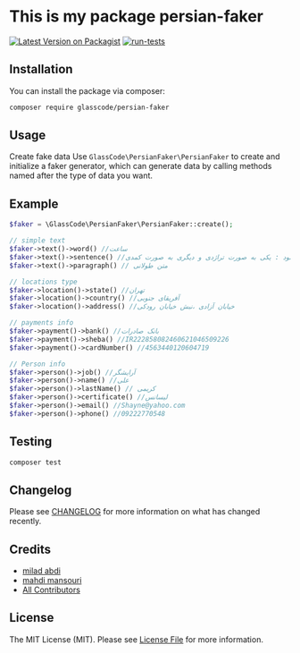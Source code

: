 # This is my package persian-faker

[![Latest Version on Packagist](https://img.shields.io/packagist/v/milad-abdi/persian-faker.svg?style=flat-square)](https://packagist.org/packages/milad-abdi/persian-faker)
[![run-tests](https://github.com/milad-abdi/persian-faker/actions/workflows/run-tests.yml/badge.svg)](https://github.com/milad-abdi/persian-faker/actions/workflows/run-tests.yml)
## Installation

You can install the package via composer:

```bash
composer require glasscode/persian-faker
```

## Usage


Create fake data Use `GlassCode\PersianFaker\PersianFaker` to create and initialize a faker generator, which can generate data by calling methods named after the type of data you want.

## Example


```php
$faker = \GlassCode\PersianFaker\PersianFaker::create();

// simple text
$faker->text()->word() //ساعت
$faker->text()->sentence() //تاریخ دو بار تکرار میشود : یکی به صورت تراژدی و دیگری به صورت کمدی.
$faker->text()->paragraph() // متن طولانی

// locations type
$faker->location()->state() //تهران
$faker->location()->country() //آفریقای جنوبی
$faker->location()->address() //خیابان آزادی ،نبش خیابان رودکی

// payments info
$faker->payment()->bank() //بانک صادرات
$faker->payment()->sheba() //IR222858082460621046509226
$faker->payment()->cardNumber() //4563440120604719

// Person info
$faker->person()->job() //آرایشگر
$faker->person()->name() //علی
$faker->person()->lastName() // کریمی
$faker->person()->certificate() //لیسانس
$faker->person()->email() //Shayne@yahoo.com
$faker->person()->phone() //09222770548

```


## Testing

```bash
composer test
```

## Changelog

Please see [CHANGELOG](CHANGELOG.md) for more information on what has changed recently.


## Credits

- [milad abdi](https://github.com/milad-abdi)
- [mahdi mansouri](https://github.com/mahdimsr)
- [All Contributors](../../contributors)

## License

The MIT License (MIT). Please see [License File](LICENSE.md) for more information.
